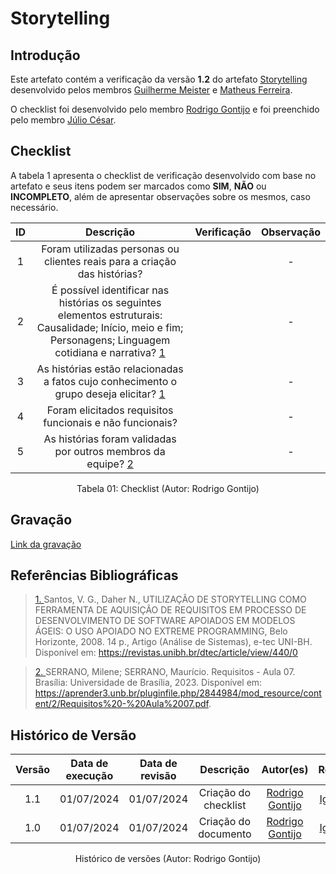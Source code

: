 # Storytelling

## Introdução

Este artefato contém a verificação da versão **1.2** do artefato [Storytelling](https://requisitos-de-software.github.io/2024.1-Consumidor.gov/Elicitação/Storytelling) desenvolvido pelos membros [Guilherme Meister](https://github.com/gmeister18) e [Matheus Ferreira](https://github.com/matferreira1).

O checklist foi desenvolvido pelo membro [Rodrigo Gontijo](https://github.com/rodrigogontijoo) e foi preenchido pelo membro [Júlio César](https://github.com/Julio1099).

## Checklist

A tabela 1 apresenta o checklist de verificação desenvolvido com base no artefato e seus itens podem ser marcados como **SIM**, **NÃO** ou **INCOMPLETO**, além de apresentar observações sobre os mesmos, caso necessário.

| ID | Descrição | Verificação | Observação |
| :--: | :-----: | :---------: | :--------: |
| 1 | Foram utilizadas personas ou clientes reais para a criação das histórias? | | - |
| 2 | É possível identificar nas histórias os seguintes elementos estruturais: Causalidade; Início, meio e fim; Personagens; Linguagem cotidiana e narrativa? <a id="REF1" href="#anchor_1">1</a>  | | - |
| 3 | As histórias estão relacionadas a fatos cujo conhecimento o grupo deseja elicitar? <a id="REF1" href="#anchor_1">1</a>  | | - |
| 4 | Foram elicitados requisitos funcionais e não funcionais? | | - |
| 5 | As histórias foram validadas por outros membros da equipe? <a id="REF2" href="#anchor_2">2</a> | | - |

<div align="center">
<figcaption align="center">Tabela 01: Checklist (Autor: Rodrigo Gontijo)</figcaption>
</div>

## Gravação 

[Link da gravação]()

## Referências Bibliográficas

> <a id="anchor_1" href="#REF1">1. </a> Santos, V. G., Daher N., UTILIZAÇÃO DE STORYTELLING COMO FERRAMENTA DE AQUISIÇÃO DE REQUISITOS EM PROCESSO DE DESENVOLVIMENTO DE SOFTWARE APOIADOS EM MODELOS ÁGEIS: O USO APOIADO NO EXTREME PROGRAMMING, Belo Horizonte, 2008. 14 p., Artigo (Análise de Sistemas), e-tec UNI-BH. Disponível em: https://revistas.unibh.br/dtec/article/view/440/0

> <a id="anchor_2" href="#REF2">2. </a>  SERRANO, Milene; SERRANO, Maurício. Requisitos - Aula 07. Brasília: Universidade de Brasília, 2023. Disponível em: https://aprender3.unb.br/pluginfile.php/2844984/mod_resource/content/2/Requisitos%20-%20Aula%2007.pdf. 

## Histórico de Versão

| Versão | Data de execução | Data de revisão |  Descrição                          | Autor(es)                                           | Revisor(es)                                           |
| :----: | :--------------: | :-------------: | :---------------------------------: | :-------------------------------------------------: | :---------------------------------------------------: |
| 1.1    | 01/07/2024       | 01/07/2024      | Criação do checklist  | [Rodrigo Gontijo](https://github.com/rodrigogontijoo)   | [Igor Thiago](https://github.com/alladin51)  |
| 1.0    | 01/07/2024       | 01/07/2024      | Criação do documento  | [Rodrigo Gontijo](https://github.com/rodrigogontijoo)   | [Igor Thiago](https://github.com/alladin51)  |

<div align="center">
<figcaption align="center">Histórico de versões (Autor: Rodrigo Gontijo)</figcaption>
</div>
<br/>